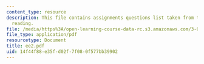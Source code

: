 ```yaml
---
content_type: resource
description: This file contains assignments questions list taken from the required
  reading.
file: /media/https%3A/open-learning-course-data-rc.s3.amazonaws.com/3-080-economic-environmental-issues-in-materials-selection-fall-2005/14f44f88e35fd02f7f080f577bb39902_ee2.pdf
file_type: application/pdf
resourcetype: Document
title: ee2.pdf
uid: 14f44f88-e35f-d02f-7f08-0f577bb39902
---
```

